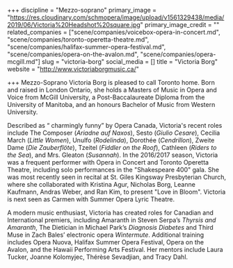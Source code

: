 +++
discipline = "Mezzo-soprano"
primary_image = "https://res.cloudinary.com/schmopera/image/upload/v1561329438/media/2019/06/Victoria%20Headshot%20square.jpg"
primary_image_credit = ""
related_companies = ["scene/companies/voicebox-opera-in-concert.md", "scene/companies/toronto-operetta-theatre.md", "scene/companies/halifax-summer-opera-festival.md", "scene/companies/opera-on-the-avalon.md", "scene/companies/opera-mcgill.md"]
slug = "victoria-borg"
social_media = []
title = "Victoria Borg"
website = "http://www.victoriaborgmusic.ca/"

+++
Mezzo-Soprano Victoria Borg is pleased to call Toronto home. Born and raised in London Ontario, she holds a Masters of Music in Opera and Voice from McGill University, a Post-Baccalaureate Diploma from the University of Manitoba, and an honours Bachelor of Music from Western University.

Described as “ charmingly funny” by Opera Canada, Victoria's recent roles include The Composer (_Ariadne auf Naxos_), Sesto (_Giulio Cesare_), Cecilia March (_Little Women_), Unulfo (_Rodelinda_), Dorothée (_Cendrillon_), Zweite Dame (_Die Zauberflöte_), Tzeitel (_Fiddler on the Roof_), Cathleen (_Riders to the Sea_), and Mrs. Gleaton (_Susannah_). In the 2016/2017 season, Victoria was a frequent performer with Opera in Concert and Toronto Operetta Theatre, including solo performances in the "Shakespeare 400" gala. She was most recently seen in recital at St. Giles Kingsway Presbyterian Church, where she collaborated with Kristina Agur, Nicholas Borg, Leanne Kaufmann, Andras Weber, and Ran Kim, to present "Love in Bloom".  Victoria is next seen as Carmen​ with Summer Opera Lyric Theatre.

​A modern music enthusiast, Victoria has created roles for Canadian and International premiers, including Amaranth in Steven Serpa’s _Thyrsis and Amaranth_, The Dietician in Michael Park’s _Diagnosis Diabetes_ and Third Muse in Zach Bales’ electronic opera _Wintermute_. Additional training includes Opera Nuova, Halifax Summer Opera Festival, Opera on the Avalon, and the Hawaii Performing Arts Festival. Her mentors include Laura Tucker, Joanne Kolomyjec, Thérèse Sevadjian, and Tracy Dahl.